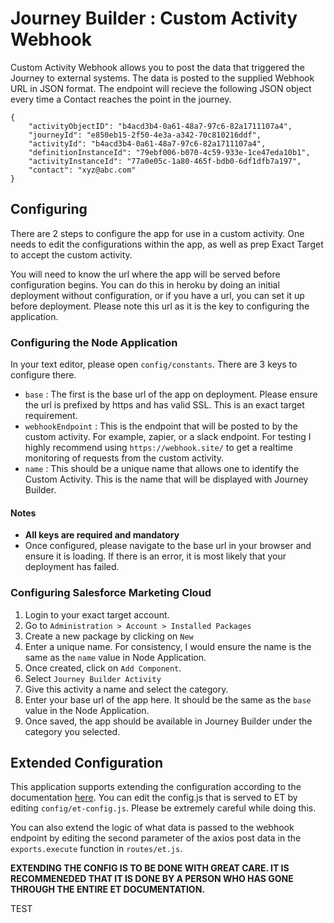# Journey Builder : Custom Activity Webhook

Custom Activity Webhook allows you to post the data that triggered the Journey to external systems.  The data is posted to the supplied Webhook URL in JSON format. The endpoint will recieve the following JSON object every time a Contact reaches the point in the journey.

```
{
    "activityObjectID": "b4acd3b4-0a61-48a7-97c6-82a1711107a4",
    "journeyId": "e850eb15-2f50-4e3a-a342-70c810216ddf",
    "activityId": "b4acd3b4-0a61-48a7-97c6-82a1711107a4",
    "definitionInstanceId": "79ebf006-b070-4c59-933e-1ce47eda10b1",
    "activityInstanceId": "77a0e05c-1a80-465f-bdb0-6df1dfb7a197",
    "contact": "xyz@abc.com"
}
```

## Configuring

There are 2 steps to configure the app for use in a custom activity. One needs to edit the configurations within the app, as well as prep Exact Target to accept the custom activity.

You will need to know the url where the app will be served before configuration begins. You can do this in heroku by doing an initial deployment without configuration, or if you have a url, you can set it up before deployment. Please note this url as it is the key to configuring the application.

### Configuring the Node Application

In your text editor, please open `config/constants`.
There are 3 keys to configure there. 

- `base` : The first is the base url of the app on deployment. Please ensure the url is prefixed by https and has valid SSL. This is an exact target requirement.
- `webhookEndpoint` : This is the endpoint that will be posted to by the custom activity. For example, zapier, or a slack endpoint. For testing I highly recommend using `https://webhook.site/` to get a realtime monitoring of requests from the custom activity.
- `name` : This should be a unique name that allows one to identify the Custom Activity. This is the name that will be displayed with Journey Builder.

#### Notes
- **All keys are required and mandatory**
- Once configured, please navigate to the base url in your browser and ensure it is loading. If there is an error, it is most likely that your deployment has failed.


### Configuring Salesforce Marketing Cloud

1. Login to your exact target account.
2. Go to `Administration > Account > Installed Packages`
3. Create a new package by clicking on `New`
4. Enter a unique name. For consistency, I would ensure the name is the same as the `name` value in Node Application. 
5. Once created, click on `Add Component`.
6. Select `Journey Builder Activity`
7. Give this activity a name and select the category.
8. Enter your base url of the app here. It should be the same as the `base` value in the Node Application.
9. Once saved, the app should be available in Journey Builder under the category you selected.

## Extended Configuration

This application supports extending the configuration according to the documentation [here](https://developer.salesforce.com/docs/atlas.en-us.noversion.mc-app-development.meta/mc-app-development/custom-activity-config.htm). You can edit the config.js that is served to ET by editing `config/et-config.js`. Please be extremely careful while doing this.

You can also extend the logic of what data is passed to the webhook endpoint by editing the second parameter of the axios post data in the `exports.execute` function in `routes/et.js`.

**EXTENDING THE CONFIG IS TO BE DONE WITH GREAT CARE. IT IS RECOMMENEDED THAT IT IS DONE BY A PERSON WHO HAS GONE THROUGH THE ENTIRE ET DOCUMENTATION.**

TEST